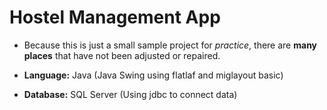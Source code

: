 # Hostel Management App

- Because this is just a small sample project for *practice*, there are **many places** that have not been adjusted or repaired.

- **Language:** Java (Java Swing using flatlaf and miglayout basic)
- **Database:** SQL Server (Using jdbc to connect data)
